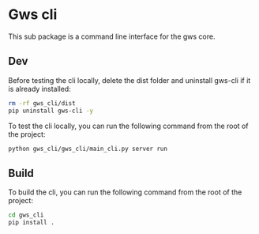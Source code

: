# Gws cli 

This sub package is a command line interface for the gws core.

## Dev 

Before testing the cli locally, delete the dist folder and uninstall gws-cli if it is already installed:

```bash
rm -rf gws_cli/dist
pip uninstall gws-cli -y
```

To test the cli locally, you can run the following command from the root of the project:

```bash
python gws_cli/gws_cli/main_cli.py server run
```

## Build 

To build the cli, you can run the following command from the root of the project:

```bash
cd gws_cli
pip install .
```
